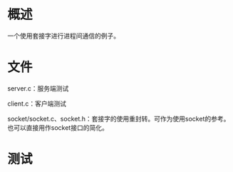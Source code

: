 # 概述

一个使用套接字进行进程间通信的例子。

# 文件

server.c：服务端测试

client.c：客户端测试

socket/socket.c、socket.h：套接字的使用重封转。可作为使用socket的参考。也可以直接用作socket接口的简化。

# 测试




